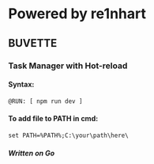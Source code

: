 # Powered by re1nhart

## BUVETTE

### Task Manager with Hot-reload


#### Syntax:
`@RUN: [ npm run dev ]`

#### To add file to PATH in cmd:

`set PATH=%PATH%;C:\your\path\here\`

##### Written on Go